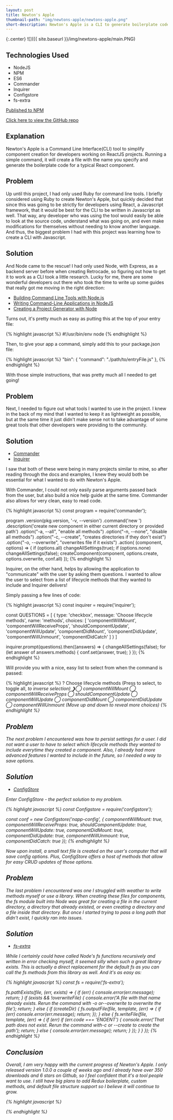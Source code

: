 ```yaml
---
layout: post
title: Newton's Apple
thumbnail-path: "img/newtons-apple/newtons-apple.png"
short-description: Newton's Apple is a CLI to generate boilerplate code for React components
---
```


{:.center}
![]({{ site.baseurl }}/img/newtons-apple/main.PNG)

## Technologies Used

- NodeJS
- NPM
- ES6
- Commander
- Inquirer
- Configstore
- fs-extra

[Published to NPM](https://www.npmjs.com/package/newtons-apple)

[Click here to view the GitHub repo](https://github.com/tdfranklin/newtons-apple)

## Explanation

Newton's Apple is a Command Line Interface(CLI) tool to simplify component creation for developers working on ReactJS projects. Running a simple command, it will create a file with the name you specify and generate the boilerplate code for a typical React component.

## Problem

Up until this project, I had only used Ruby for command line tools.  I briefly considered using Ruby to create Newton's Apple, but quickly decided that since this was going to be strictly for developers using React, a Javascript framework, that it would be best for the CLI to be written in Javascript as well.  That way, any developer who was using the tool would easily be able to look at the source code, understand what was going on, and even make modifications for themselves without needing to know another language.  And thus, the biggest problem I had with this project was learning how to create a CLI with Javascript.

## Solution

And Node came to the rescue!  I had only used Node, with Express, as a backend server before when creating Retrocade, so figuring out how to get it to work as a CLI took a little research.  Lucky for me, there are some wonderful developers out there who took the time to write up some guides that really got me moving in the right direction:

* [Building Command Line Tools with Node.js](https://developer.atlassian.com/blog/2015/11/scripting-with-node/)
* [Writing Command-Line Applications in NodeJS](https://medium.freecodecamp.org/writing-command-line-applications-in-nodejs-2cf8327eee2)
* [Creating a Project Generator with Node](https://medium.com/northcoders/creating-a-project-generator-with-node-29e13b3cd309)

Turns out, it's pretty much as easy as putting this at the top of your entry file:

{% highlight javascript %}
#!/usr/bin/env node
{% endhighlight %}

Then, to give your app a command, simply add this to your package.json file:

{% highlight javascript %}
"bin": {
    "command": "./path/to/entryFile.js"
},
{% endhighlight %}

With those simple instructions, that was pretty much all I needed to get going!

## Problem

Next, I needed to figure out what tools I wanted to use in the project.  I knew in the back of my mind that I wanted to keep it as lightweight as possible, but at the same time it just didn't make sense not to take advantage of some great tools that other developers were providing to the community.

## Solution

* [Commander](https://www.npmjs.com/package/commander)
* [Inquirer](https://www.npmjs.com/package/inquirer)

I saw that both of these were being in many projects similar to mine, so after reading through the docs and examples, I knew they would both be essential for what I wanted to do with Newton's Apple.

With Commander, I could not only easily parse arguments passed back from the user, but also build a nice help guide at the same time.  Commander also allows for very clean, easy to read code.

{% highlight javascript %}
const program = require('commander');

program
    .version(pkg.version, '-v, --version')
    .command('new <component-name>')
    .description('create new component in either current directory or provided path')
    .option("-a, --all", "enable all methods")
    .option("-n, --none", "disable all methods")
    .option("-c, --create", "creates directories if they don't exist")
    .option("-o, --overwrite", "overwrites file if it exists")
    .action( (component, options) => {
        if (options.all)
            changeAllSettings(true);
        if (options.none)
            changeAllSettings(false);
        createComponent(component, options.create, options.overwrite, conf.all)
    });
{% endhighlight %}

Inquirer, on the other hand, helps by allowing the application to "communicate" with the user by asking them questions.  I wanted to allow the user to select from a list of lifecycle methods that they wanted to include and Inquirer delivers!

Simply passing a few lines of code:

{% highlight javascript %}
const inquirer = require('inquirer');

const QUESTIONS = [
    {
        type: 'checkbox',
        message: 'Choose lifecycle methods',
        name: 'methods',
        choices: [
            'componentWillMount',
            'componentWillReceiveProps',
            'shouldComponentUpdate',
            'componentWillUpdate',
            'componentDidMount',
            'componentDidUpdate',
            'componentWillUnmount',
            'componentDidCatch'
        ]
    }
]

inquirer.prompt(questions).then((answers) => {
    changeAllSettings(false);
    for (let answer of answers.methods) {
        conf.set(answer, true);
    }
});
{% endhighlight %}

Will provide you with a nice, easy list to select from when the command is passed:

{% highlight javascript %}
? Choose lifecycle methods (Press <space> to select, <a> to toggle all, <i> to inverse selection)
❯◯ componentWillMount
 ◯ componentWillReceiveProps
 ◯ shouldComponentUpdate
 ◯ componentWillUpdate
 ◯ componentDidMount
 ◯ componentDidUpdate
 ◯ componentWillUnmount
(Move up and down to reveal more choices)
{% endhighlight %}

## Problem

The next problem I encountered was how to persist settings for a user.  I did not want a user to have to select which lifecycle methods they wanted to include everytime they created a component.  Also, I already had more advanced features I wanted to include in the future, so I needed a way to save options.

## Solution

* [ConfigStore](https://www.npmjs.com/package/configstore)

Enter ConfigStore - the perfect solution to my problem.

{% highlight javascript %}
const Configstore = require('configstore');

const conf = new Configstore('napp-config', {
    componentWillMount: true,
    componentWillReceiveProps: true,
    shouldComponentUpdate: true,
    componentWillUpdate: true,
    componentDidMount: true,
    componentDidUpdate: true,
    componentWillUnmount: true,
    componentDidCatch: true
});
{% endhighlight %}

Now upon install, a small text file is created on the user's computer that will save config options.  Plus, ConfigStore offers a host of methods that allow for easy CRUD updates of those options.

## Problem

The last problem I encountered was one I struggled with weather to write methods myself or use a library.  When creating these files for components, the fs module built into Node was great for creating a file in the current directory, a directory that already existed, or even creating a directory and a file inside that directory.  But once I started trying to pass a long path that didn't exist, I quickly ran into issues.

## Solution

* [fs-extra](https://www.npmjs.com/package/fs-extra)

While I certainly could have called Node's fs functions recursively and written in error checking myself, it seemed silly when such a great library exists.  This is actually a direct replacement for the default fs as you can call the fs methods from this library as well.  And it's as easy as:

{% highlight javascript %}
const fs = require('fs-extra');

fs.pathExists(file, (err, exists) => {
    if (err) {
        console.error(err.message);
        return;
    }
    if (exists && !overwriteFile) {
        console.error('A file with that name already exists.  Rerun the command with -o or--overwrite to overwrite the file');
        return;
    } else {
        if (createDir) {
            fs.outputFile(file, template, (err) => {
                if (err)
                    console.error(err.message);
                    return;
            });
        } else {
            fs.writeFile(file, template, (err) => {
                if (err)
                    if (err.code === 'ENOENT') {
                        console.error('That path does not exist.  Rerun the command with-c or --create to create the path');
                        return;
                    } else {
                        console.error(err.message);
                        return;
                    }
            });
        }
    }
});
{% endhighlight %}

## Conclusion

Overall, I am very happy with the current progress of Newton's Apple.  I only released version 1.0.0 a couple of weeks ago and I already have over 350 downloads and 6 stars on Github, so I feel confident that it's a tool people want to use.  I still have big plans to add Redux boilerplate, custom methods, and default file structure support so I believe it will continue to grow.

{% highlight javascript %}

{% endhighlight %}